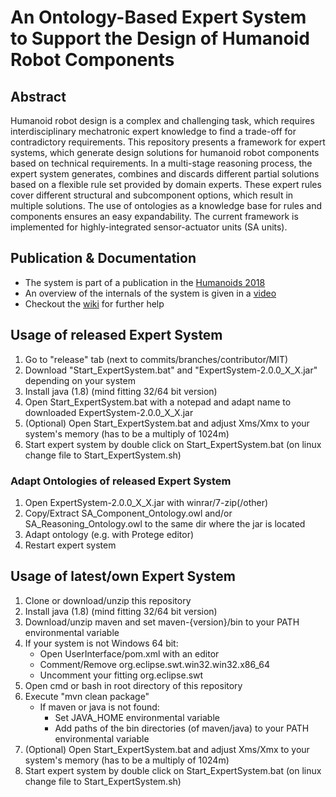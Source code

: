 # An Ontology-Based Expert System to Support the Design of Humanoid Robot Components

## Abstract

Humanoid robot design is a complex and challenging task, which requires interdisciplinary mechatronic expert knowledge to find a trade-off for contradictory requirements. This repository presents a framework for expert systems, which generate design solutions for humanoid robot components based on technical requirements. In a multi-stage reasoning process, the expert system generates, combines and discards different partial solutions based on a flexible rule set provided by domain experts. These expert rules cover different structural and subcomponent options, which result in multiple solutions. The use of ontologies as a knowledge base for rules and components ensures an easy expandability. The current framework is implemented for highly-integrated sensor-actuator units (SA units).

## Publication & Documentation

* The system is part of a publication in the [Humanoids 2018](https://doi.org/10.1109/HUMANOIDS.2018.8625075)
* An overview of the internals of the system is given in a [video](documentation/ExpertSystem_Overview.mp4)
* Checkout the [wiki](https://github.com/OliverKrr/ES-Robot-Component-Design/wiki) for further help

## Usage of released Expert System

1. Go to "release" tab (next to commits/branches/contributor/MIT)
2. Download "Start_ExpertSystem.bat" and "ExpertSystem-2.0.0_X_X.jar" depending on your system
3. Install java (1.8) (mind fitting 32/64 bit version)
4. Open Start_ExpertSystem.bat with a notepad and adapt name to downloaded ExpertSystem-2.0.0_X_X.jar
5. (Optional) Open Start_ExpertSystem.bat and adjust Xms/Xmx to your system's memory (has to be a multiply of 1024m)
6. Start expert system by double click on Start_ExpertSystem.bat (on linux change file to Start_ExpertSystem.sh)

### Adapt Ontologies of released Expert System

1. Open ExpertSystem-2.0.0_X_X.jar with winrar/7-zip(/other)
2. Copy/Extract SA_Component_Ontology.owl and/or SA_Reasoning_Ontology.owl to the same dir where the jar is located
3. Adapt ontology (e.g. with Protege editor)
4. Restart expert system

## Usage of latest/own Expert System

1. Clone or download/unzip this repository
2. Install java (1.8) (mind fitting 32/64 bit version)
3. Download/unzip maven and set maven-{version}/bin to your PATH environmental variable
4. If your system is not Windows 64 bit:
    * Open UserInterface/pom.xml with an editor
    * Comment/Remove org.eclipse.swt.win32.win32.x86_64
    * Uncomment your fitting org.eclipse.swt
5. Open cmd or bash in root directory of this repository
6. Execute "mvn clean package"
    * If maven or java is not found:
        * Set JAVA_HOME environmental variable
        * Add paths of the bin directories (of maven/java) to your PATH environmental variable
7. (Optional) Open Start_ExpertSystem.bat and adjust Xms/Xmx to your system's memory (has to be a multiply of 1024m)
8. Start expert system by double click on Start_ExpertSystem.bat (on linux change file to Start_ExpertSystem.sh)
